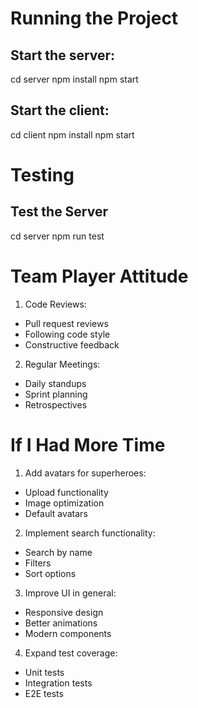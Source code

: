 # Running the Project

## Start the server:
cd server
npm install
npm start

## Start the client:
cd client
npm install
npm start

# Testing

## Test the Server
cd server
npm run test


# Team Player Attitude
1. Code Reviews:
  - Pull request reviews
  - Following code style
  - Constructive feedback

2. Regular Meetings:
  - Daily standups
  - Sprint planning
  - Retrospectives


# If I Had More Time
1. Add avatars for superheroes:
  - Upload functionality
  - Image optimization
  - Default avatars

2. Implement search functionality:
  - Search by name
  - Filters
  - Sort options

3. Improve UI in general:
  - Responsive design
  - Better animations
  - Modern components

4. Expand test coverage:
  - Unit tests
  - Integration tests
  - E2E tests